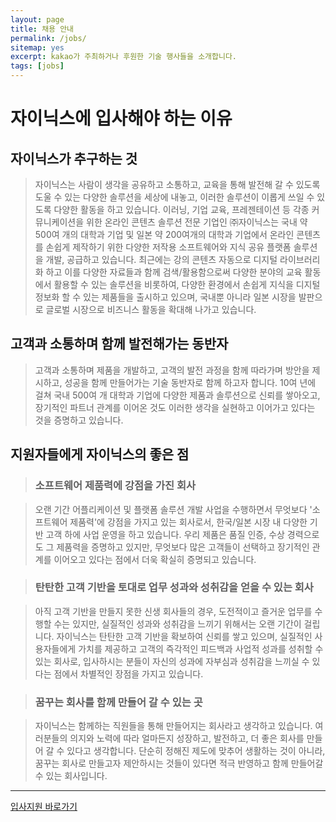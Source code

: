 ```yaml
---
layout: page
title: 채용 안내
permalink: /jobs/
sitemap: yes
excerpt: kakao가 주최하거나 후원한 기술 행사들을 소개합니다.
tags: [jobs]
---
```


# 자이닉스에 입사해야 하는 이유

## 자이닉스가 추구하는 것

> 자이닉스는 사람이 생각을 공유하고 소통하고, 교육을 통해 발전해 갈 수 있도록 도울 수 있는 다양한 솔루션을 세상에 내놓고, 이러한 솔루션이 이롭게 쓰일 수 있도록 다양한 활동을 하고 있습니다.
> 이러닝, 기업 교육, 프레젠테이션 등 각종 커뮤니케이션을 위한 온라인 콘텐츠 솔루션 전문 기업인 ㈜자이닉스는 국내 약 500여 개의 대학과 기업 및 일본 약 200여개의 대학과 기업에서 온라인 콘텐츠를 손쉽게 제작하기 위한 다양한 저작용 소프트웨어와 지식 공유 플랫폼 솔루션을 개발, 공급하고 있습니다.
> 최근에는 강의 콘텐츠 자동으로 디지털 라이브러리화 하고 이를 다양한 자료들과 함께 검색/활용함으로써 다양한 분야의 교육 활동에서 활용할 수 있는 솔루션을 비롯하여, 다양한 환경에서 손쉽게 지식을 디지털 정보화 할 수 있는 제품들을 출시하고 있으며, 국내뿐 아니라 일본 시장을 발판으로 글로벌 시장으로 비즈니스 활동을 확대해 나가고 있습니다.

## 고객과 소통하며 함께 발전해가는 동반자
 
> 고객과 소통하며 제품을 개발하고, 고객의 발전 과정을 함께 따라가며 방안을 제시하고, 성공을 함께 만들어가는 기술 동반자로 함께 하고자 합니다.
> 10여 년에 걸쳐 국내 500여 개 대학과 기업에 다양한 제품과 솔루션으로 신뢰를 쌓아오고, 장기적인 파트너 관계를 이어온 것도 이러한 생각을 실현하고 이어가고 있다는 것을 증명하고 있습니다.

## 지원자들에게 자이닉스의 좋은 점
 
> ### 소프트웨어 제품력에 강점을 가진 회사
 
> 오랜 기간 어플리케이션 및 플랫폼 솔루션 개발 사업을 수행하면서 무엇보다 '소프트웨어 제품력'에 강점을 가지고 있는 회사로서, 한국/일본 시장 내 다양한 기반 고객 하에 사업 운영을 하고 있습니다.
> 우리 제품은 품질 인증, 수상 경력으로도 그 제품력을 증명하고 있지만, 무엇보다 많은 고객들이 선택하고 장기적인 관계를 이어오고 있다는 점에서 더욱 확실히 증명되고 있습니다.

> ### 탄탄한 고객 기반을 토대로 업무 성과와 성취감을 얻을 수 있는 회사
 
> 아직 고객 기반을 만들지 못한 신생 회사들의 경우, 도전적이고 즐거운 업무를 수행할 수는 있지만, 실질적인 성과와 성취감을 느끼기 위해서는 오랜 기간이 걸립니다.
> 자이닉스는 탄탄한 고객 기반을 확보하여 신뢰를 쌓고 있으며, 실질적인 사용자들에게 가치를 제공하고 고객의 즉각적인 피드백과 사업적 성과를 성취할 수 있는 회사로, 입사하시는 분들이 자신의 성과에 자부심과 성취감을 느끼실 수 있다는 점에서 차별적인 장점을 가지고 있습니다.
 
> ### 꿈꾸는 회사를 함께 만들어 갈 수 있는 곳
 
> 자이닉스는 함께하는 직원들을 통해 만들어지는 회사라고 생각하고 있습니다.
> 여러분들의 의지와 노력에 따라 얼마든지 성장하고, 발전하고, 더 좋은 회사를 만들어 갈 수 있다고 생각합니다.
> 단순히 정해진 제도에 맞추어 생활하는 것이 아니라, 꿈꾸는 회사로 만들고자 제안하시는 것들이 있다면 적극 반영하고 함께 만들어갈 수 있는 회사입니다.

---


[입사지원 바로가기][1]

[1]: mailto://recruit@xinics.com
